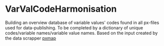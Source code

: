 # VarValCodeHarmonisation
Building an overview database of  variable values' codes found in all px-files used for data-publishing. To be completed by a dictionary of unique codes/variable names/variable value names. 
Based on  the input created by the data scrapper [pxmap](https://github.com/hansharaldss/pxmap/)
